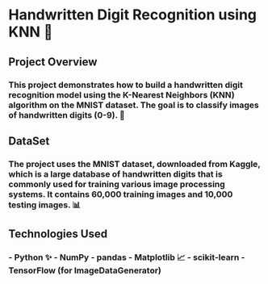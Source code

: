 <h1> <b></b>Handwritten Digit Recognition using KNN </b>👋</h1>
<h2>Project Overview</h2>
<h3>This project demonstrates how to build a handwritten digit recognition model using the K-Nearest Neighbors (KNN) algorithm on the MNIST dataset. The goal is to classify images of handwritten digits (0-9). 🤖</h3>
<h2>DataSet</h2>
<h3>The project uses the MNIST dataset, downloaded from Kaggle, which is a large database of handwritten digits that is commonly used for training various image processing systems. It contains 60,000 training images and 10,000 testing images. 📊
</h3>
<h2>Technologies Used</h2>
<h3>
  - Python ✨
  - NumPy
  - pandas
  - Matplotlib 📈
  - scikit-learn
  - TensorFlow (for ImageDataGenerator)
</h3>
